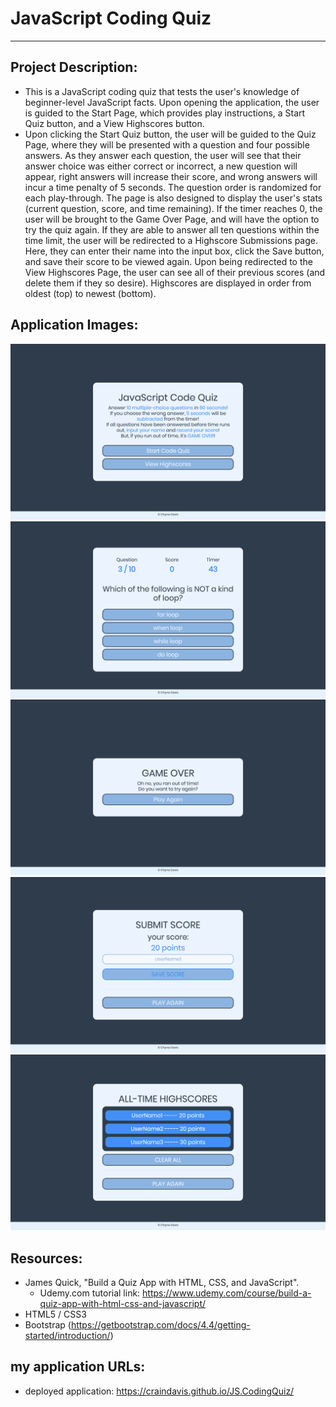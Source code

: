 # JavaScript Coding Quiz
----------------------------------------------------------------------------------
## Project Description:
* This is a JavaScript coding quiz that tests the user's knowledge of beginner-level JavaScript facts. Upon opening the application, the user is guided to the Start Page, which provides play instructions, a Start Quiz button, and a View Highscores button.
* Upon clicking the Start Quiz button, the user will be guided to the Quiz Page, where they will be presented with a question and four possible answers. As they answer each question, the user will see that their answer choice was either correct or incorrect, a new question will appear, right answers will increase their score, and wrong answers will incur a time penalty of 5 seconds. The question order is randomized for each play-through. The page is also designed to display the user's stats (current question, score, and time remaining). If the timer reaches 0, the user will be brought to the Game Over Page, and will have the option to try the quiz again. If they are able to answer all ten questions within the time limit, the user will be redirected to a Highscore Submissions page. Here, they can enter their name into the input box, click the Save button, and save their score to be viewed again. Upon being redirected to the View Highscores Page, the user can see all of their previous scores (and delete them if they so desire). Highscores are displayed in order from oldest (top) to newest (bottom).

## Application Images:
![Start Page](images/img-1.png)
![Quiz Page](images/img-2.png)
![Game Over Page](images/img-3.png)
![Save Score Page](images/img-4.png)
![View High Scores Page](images/img-5.png)

## Resources:
* James Quick, "Build a Quiz App with HTML, CSS, and JavaScript".
    * Udemy.com tutorial link: https://www.udemy.com/course/build-a-quiz-app-with-html-css-and-javascript/
* HTML5 / CSS3
* Bootstrap (https://getbootstrap.com/docs/4.4/getting-started/introduction/)

## my application URLs:
* deployed application: https://craindavis.github.io/JS.CodingQuiz/
